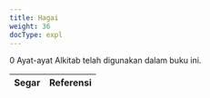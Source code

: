 ```yaml
---
title: Hagai
weight: 36
docType: expl
---
```


0 Ayat-ayat Alkitab telah digunakan dalam buku ini.

| Segar | Referensi |
|-------|-----------|
